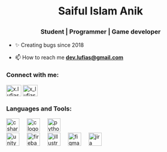 <h1 align="center"><p>Saiful Islam Anik</p></h1>
<h3 align="center">Student | Programmer | Game developer</h3>


- <p align="left">✨ Creating bugs since 2018</p>
- 📫 How to reach me **dev.lufias@gmail.com**


<h3 align="left">Connect with me:</h3>
<p align="left">
<a href="https://fb.com/x.lufias" target="blank"><img align="center" src="https://raw.githubusercontent.com/rahuldkjain/github-profile-readme-generator/master/src/images/icons/Social/facebook.svg" alt="x.lufias" height="30" width="40" /></a>
<a href="https://instagram.com/x_lufias" target="blank"><img align="center" src="https://raw.githubusercontent.com/rahuldkjain/github-profile-readme-generator/master/src/images/icons/Social/instagram.svg" alt="x_lufias" height="30" width="40" /></a>
</p>


<h3 align="left">Languages and Tools:</h3>

<div align="left">
  <img src="https://cdn.jsdelivr.net/gh/devicons/devicon/icons/csharp/csharp-original.svg" height="35" alt="csharp logo"  />
  <img width="12" />
  <img src="https://cdn.jsdelivr.net/gh/devicons/devicon/icons/c/c-original.svg" height="35" alt="c logo"  />
  <img width="12" />
  <img src="https://cdn.jsdelivr.net/gh/devicons/devicon/icons/python/python-original.svg" height="35" alt="python logo"  />
</div>

<div align="left">
  <img src="https://www.vectorlogo.zone/logos/unity3d/unity3d-icon.svg" alt="unity logo" width="35" height="35"/>
  <img width="12" />
  <img src="https://cdn.jsdelivr.net/gh/devicons/devicon/icons/firebase/firebase-plain.svg" height="35" alt="firebase logo"  />
  <img width="12" />
  <img src="https://cdn.jsdelivr.net/gh/devicons/devicon/icons/illustrator/illustrator-plain.svg" height="35" alt="illustrator logo"  />
  <img width="12" />
  <img src="https://cdn.jsdelivr.net/gh/devicons/devicon/icons/figma/figma-original.svg" height="35" alt="figma logo"  />
  <img width="12" />
  <img src="https://cdn.jsdelivr.net/gh/devicons/devicon/icons/jira/jira-original.svg" height="35" alt="jira logo"  />
</div>

